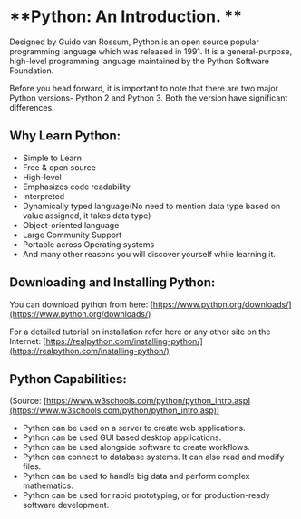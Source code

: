 # **Python: An Introduction. **

Designed by Guido van Rossum, Python is an open source popular programming language which was released in 1991. It is a  general-purpose, high-level programming language maintained by the Python Software Foundation. 

Before you head forward, it is important to note that there are two major Python versions- Python 2 and Python 3. Both the version have significant differences. 


## Why Learn Python:



*   Simple to Learn
*   Free & open source
*   High-level
*   Emphasizes code readability
*   Interpreted
*   Dynamically typed language(No need to mention data type based on value assigned, it takes data type)
*   Object-oriented language
*   Large Community Support
*   Portable across Operating systems
*   And many other reasons you will discover yourself while learning it. 


## Downloading and Installing Python:

You can download python from here: [https://www.python.org/downloads/](https://www.python.org/downloads/)

For a detailed tutorial on installation refer here or any other site on the Internet: [https://realpython.com/installing-python/](https://realpython.com/installing-python/)


## Python Capabilities:

(Source: [https://www.w3schools.com/python/python_intro.asp](https://www.w3schools.com/python/python_intro.asp))

*   Python can be used on a server to create web applications.
*   Python can be used GUI based desktop applications.
*   Python can be used alongside software to create workflows.
*   Python can connect to database systems. It can also read and modify files.
*   Python can be used to handle big data and perform complex mathematics.
*   Python can be used for rapid prototyping, or for production-ready software development.

